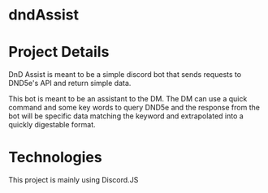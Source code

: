 # dndAssist

# Project Details 

DnD Assist is meant to be a simple discord bot that sends requests to DND5e's API and return simple data. 

This bot is meant to be an assistant to the DM. The DM can use a quick command and some key words to query DND5e and the response from the bot will be specific data matching the keyword and extrapolated into a quickly digestable format.

# Technologies

This project is mainly using Discord.JS